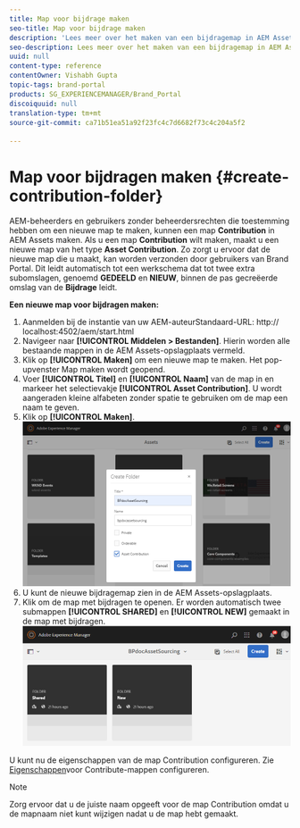 ```yaml
---
title: Map voor bijdrage maken
seo-title: Map voor bijdrage maken
description: 'Lees meer over het maken van een bijdragemap in AEM Assets. '
seo-description: Lees meer over het maken van een bijdragemap in AEM Assets.
uuid: null
content-type: reference
contentOwner: Vishabh Gupta
topic-tags: brand-portal
products: SG_EXPERIENCEMANAGER/Brand_Portal
discoiquuid: null
translation-type: tm+mt
source-git-commit: ca71b51ea51a92f23fc4c7d6682f73c4c204a5f2

---
```



# Map voor bijdragen maken {#create-contribution-folder}

AEM-beheerders en gebruikers zonder beheerdersrechten die toestemming hebben om een nieuwe map te maken, kunnen een map **Contribution** in AEM Assets maken.
Als u een map **Contribution** wilt maken, maakt u een nieuwe map van het type **Asset Contribution**. Zo zorgt u ervoor dat de nieuwe map die u maakt, kan worden verzonden door gebruikers van Brand Portal.  Dit leidt automatisch tot een werkschema dat tot twee extra subomslagen, genoemd **GEDEELD** en **NIEUW**, binnen de pas gecreëerde omslag van de **Bijdrage** leidt.

**Een nieuwe map voor bijdragen maken:**
1. Aanmelden bij de instantie van uw AEM-auteurStandaard-URL: http:// localhost:4502/aem/start.html
1. Navigeer naar **[!UICONTROL Middelen > Bestanden]**. Hierin worden alle bestaande mappen in de AEM Assets-opslagplaats vermeld.
1. Klik op **[!UICONTROL Maken]** om een nieuwe map te maken. Het pop-upvenster Map maken wordt geopend.
1. Voer **[!UICONTROL Titel]** en **[!UICONTROL Naam]** van de map in en markeer het selectievakje **[!UICONTROL Asset Contribution]**.
U wordt aangeraden kleine alfabeten zonder spatie te gebruiken om de map een naam te geven.
1. Klik op **[!UICONTROL Maken]**.
   ![](assets/create-contribution-folder.png)
1. U kunt de nieuwe bijdragemap zien in de AEM Assets-opslagplaats.
1. Klik om de map met bijdragen te openen. Er worden automatisch twee submappen **[!UICONTROL SHARED]** en **[!UICONTROL NEW]** gemaakt in de map met bijdragen.\
   ![](assets/contribution-folder.png)

U kunt nu de eigenschappen van de map Contribution configureren. Zie [Eigenschappen](brand-portal-configure-contribution-folder-properties.md)voor Contribute-mappen configureren.

>[!NOTE]
>
>Zorg ervoor dat u de juiste naam opgeeft voor de map Contribution omdat u de mapnaam niet kunt wijzigen nadat u de map hebt gemaakt.